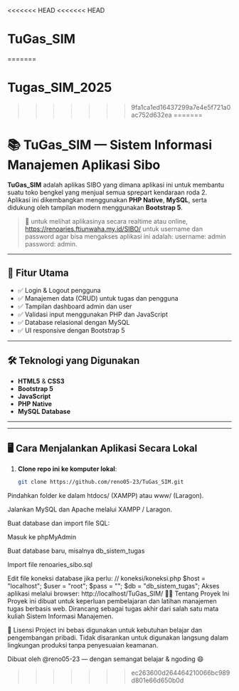 <<<<<<< HEAD
<<<<<<< HEAD
# TuGas_SIM
=======
# Tugas_SIM_2025
>>>>>>> 9fa1ca1ed16437299a7e4e5f721a0ac752d632ea
=======
# 📚 TuGas_SIM — Sistem Informasi Manajemen Aplikasi Sibo

**TuGas_SIM** adalah aplikas SIBO yang dimana aplikasi ini untuk membantu suatu toko bengkel yang menjual semua sprepart kendaraan roda 2. Aplikasi ini dikembangkan menggunakan **PHP Native**, **MySQL**, serta didukung oleh tampilan modern menggunakan **Bootstrap 5**.

> 🚀 untuk melihat aplikasinya secara realtime atau online, https://renoaries.ftiunwaha.my.id/SIBO/
untuk username dan password agar bisa mengakses aplikasi ini adalah:
> username: admin
password: admin.

---

## 🧩 Fitur Utama

- ✅ Login & Logout pengguna
- ✅ Manajemen data (CRUD) untuk tugas dan pengguna
- ✅ Tampilan dashboard admin dan user
- ✅ Validasi input menggunakan PHP dan JavaScript
- ✅ Database relasional dengan MySQL
- ✅ UI responsive dengan Bootstrap 5

---

## 🛠️ Teknologi yang Digunakan

- **HTML5** & **CSS3**
- **Bootstrap 5**
- **JavaScript**
- **PHP Native**
- **MySQL Database**

---


---

## 🖥️ Cara Menjalankan Aplikasi Secara Lokal

1. **Clone repo ini ke komputer lokal**:
   ```bash
   git clone https://github.com/reno05-23/TuGas_SIM.git
Pindahkan folder ke dalam htdocs/ (XAMPP) atau www/ (Laragon).

Jalankan MySQL dan Apache melalui XAMPP / Laragon.

Buat database dan import file SQL:

Masuk ke phpMyAdmin

Buat database baru, misalnya db_sistem_tugas

Import file renoaries_sibo.sql

Edit file koneksi database jika perlu:
// koneksi/koneksi.php
$host = "localhost";
$user = "root";
$pass = "";
$db   = "db_sistem_tugas";
Akses aplikasi melalui browser:
http://localhost/TuGas_SIM/
🧑‍💻 Tentang Proyek Ini
Proyek ini dibuat untuk keperluan pembelajaran dan latihan manajemen tugas berbasis web. Dirancang sebagai tugas akhir dari salah satu mata kuliah Sistem Informasi Manajemen.

📜 Lisensi
Project ini bebas digunakan untuk kebutuhan belajar dan pengembangan pribadi. Tidak disarankan untuk digunakan langsung dalam lingkungan produksi tanpa penyesuaian keamanan.

Dibuat oleh @reno05-23 — dengan semangat belajar & ngoding 😄

>>>>>>> ec263600d264464210066bc989d801e66d650b0d
